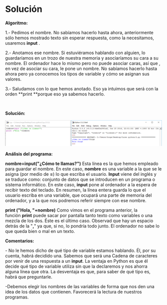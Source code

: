 
# Solución

**Algoritmo:**

1.- Pedimos el nombre. No sabíamos hacerlo hasta ahora, anteriormente sólo hemos mostrado texto sin esperar respuesta, como la necesitamos, usaremos **input** .

2.- Anotamos ese nombre. Si estuviéramos hablando con alguien, lo guardaríamos en un trozo de nuestra memoria y asociaríamos su cara a su nombre. El ordenador hace lo mismo pero no puede asociar caras, así que , en vez de asociar su cara, le pone un nombre. No sabíamos hacerlo hasta ahora pero ya conocemos los tipos de variable y cómo se asignan sus valores. 

3.- Saludamos con lo que hemos anotado. Eso ya intuimos que será con la orden **print **porque eso ya sabemos hacerlo.

 

**Solución:**

![](img/saludo.png)




**Análisis del programa:**

**nombre=input("¿Cómo te llamas?")** Esta línea es la que hemos empleado para guardar el nombre. En este caso, **nombre** es una variable a la que se le asigna (por medio de **=**) lo que escriba el usuario. **Input** viene del inglés y se traduce como: conjunto de datos que se introducen en un programa o sistema informático. En este caso, **input** pone al ordenador a la espera de recibir texto del teclado. En resumen, la línea entera guarda lo que el usuario escriba en una variable, que ocupará una parte de memoria del ordenador, y a la que nos podremos referir siempre con ese nombre.

**print ("Hola, "+nombre)** Como vimos en el programa anterior, la función **print** puede sacar por pantalla tanto texto como variables o una mezcla de los dos. Éste es el último caso. Observad que hay un espacio detrás de la "**,**" ya que, si no, lo pondría todo junto. El ordenador no sabe lo que queda bien o mal en un texto. 

**Comentarios:**

- No le hemos dicho de qué tipo de variable estamos hablando. Él, por su cuenta, habrá decidido una. Sabemos que será una Cadena de caracteres por venir de una respuesta a un **input**. La ventaja en Python es que él decide qué tipo de variable utiliza sin que la declaremos y nos ahorra alguna línea que otra. La desventaja es que, para saber de qué tipo es, habrá que preguntarle.

-Debemos elegir los nombres de las variables de forma que nos den una idea de los datos que contienen. Favorecerá la lectura de nuestros programas.




 

